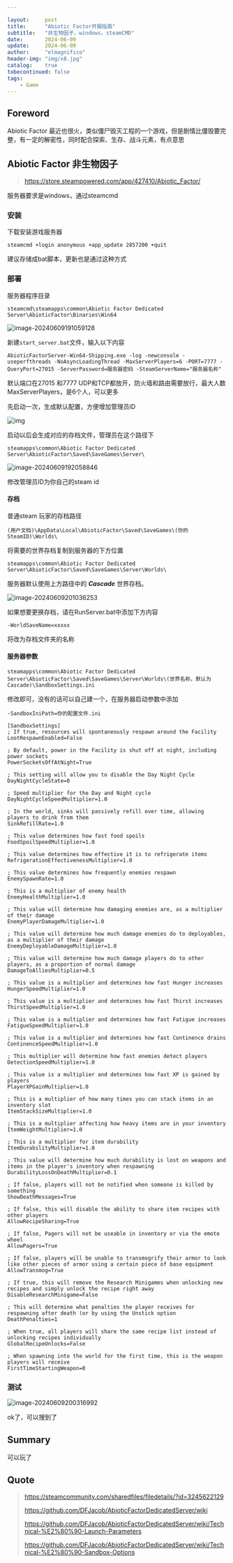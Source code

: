 ```yaml
---

layout:     post
title:      "Abiotic Factor开服指南"
subtitle:   "非生物因子，windows，steamCMD"
date:       2024-06-09
update:     2024-06-09
author:     "elmagnifico"
header-img: "img/x8.jpg"
catalog:    true
tobecontinued: false
tags:
    - Game
---
```


## Foreword

Abiotic Factor 最近也很火，类似僵尸毁灭工程的一个游戏，但是剧情比僵毁要完整，有一定的解密性，同时配合探索、生存、战斗元素，有点意思



## Abiotic Factor 非生物因子

> https://store.steampowered.com/app/427410/Abiotic_Factor/

服务器要求是windows，通过steamcmd



### 安装

下载安装游戏服务器

```
steamcmd +login anonymous +app_update 2857200 +quit  
```

建议存储成bat脚本，更新也是通过这种方式



###  部署

服务器程序目录

```
steamcmd\steamapps\common\Abiotic Factor Dedicated Server\AbioticFactor\Binaries\Win64
```



![image-20240609191059128](https://img.elmagnifico.tech/static/upload/elmagnifico/202406091911218.png)



新建`start_server.bat`文件，输入以下内容

```
AbioticFactorServer-Win64-Shipping.exe -log -newconsole -useperfthreads -NoAsyncLoadingThread -MaxServerPlayers=6 -PORT=7777 -QueryPort=27015 -ServerPassword=服务器密码 -SteamServerName="服务器名称"

```

默认端口在27015 和7777 UDP和TCP都放开，防火墙和路由需要放行，最大人数MaxServerPlayers，是6个人，可以更多



先启动一次，生成默认配置，方便增加管理员ID

![img](https://img.elmagnifico.tech/static/upload/elmagnifico/202406091919731.png)

启动以后会生成对应的存档文件，管理员在这个路径下

```
steamapps\common\Abiotic Factor Dedicated Server\AbioticFactor\Saved\SaveGames\Server\
```

![image-20240609192058846](https://img.elmagnifico.tech/static/upload/elmagnifico/202406091920877.png)

修改管理员ID为你自己的steam id



#### 存档

普通steam 玩家的存档路径

```
(用户文档)\AppData\Local\AbioticFactor\Saved\SaveGames\(你的SteamID)\Worlds\
```

将需要的世界存档复制到服务器的下方位置

```
steamapps\common\Abiotic Factor Dedicated Server\AbioticFactor\Saved\SaveGames\Server\Worlds\
```

服务器默认使用上方路径中的 ***Cascade*** 世界存档。

![image-20240609201036253](https://img.elmagnifico.tech/static/upload/elmagnifico/202406092010285.png)

如果想要更换存档，请在RunServer.bat中添加下方内容

```
-WorldSaveName=xxxxx
```

将改为存档文件夹的名称



#### 服务器参数

```
steamapps\common\Abiotic Factor Dedicated Server\AbioticFactor\Saved\SaveGames\Server\Worlds\(世界名称，默认为Cascade)\SandboxSettings.ini
```

修改即可，没有的话可以自己建一个，在服务器启动参数中添加

```
-SandboxIniPath=你的配置文件.ini
```



```
[SandboxSettings]
; If true, resources will spontaneously respawn around the Facility
LootRespawnEnabled=False

; By default, power in the Facility is shut off at night, including power sockets
PowerSocketsOffAtNight=True

; This setting will allow you to disable the Day Night Cycle
DayNightCycleState=0

; Speed multiplier for the Day and Night cycle
DayNightCycleSpeedMultiplier=1.0

; In the world, sinks will passively refill over time, allowing players to drink from them
SinkRefillRate=1.0

; This value determines how fast food spoils
FoodSpoilSpeedMultiplier=1.0

; This value determines how effective it is to refrigerate items
RefrigerationEffectivenessMultiplier=1.0

; This value determines how frequently enemies respawn
EnemySpawnRate=1.0

; This is a multiplier of enemy health
EnemyHealthMultiplier=1.0

; This value will determine how damaging enemies are, as a multiplier of their damage
EnemyPlayerDamageMultiplier=1.0

; This value will determine how much damage enemies do to deployables, as a multiplier of their damage
EnemyDeployableDamageMultiplier=1.0

; This value will determine how much damage players do to other players, as a proportion of normal damage
DamageToAlliesMultiplier=0.5

; This value is a multiplier and determines how fast Hunger increases
HungerSpeedMultiplier=1.0

; This value is a multiplier and determines how fast Thirst increases
ThirstSpeedMultiplier=1.0

; This value is a multiplier and determines how fast Fatigue increases
FatigueSpeedMultiplier=1.0

; This value is a multiplier and determines how fast Continence drains
ContinenceSpeedMultiplier=1.0

; This multiplier will determine how fast enemies detect players
DetectionSpeedMultiplier=1.0

; This value is a multiplier and determines how fast XP is gained by players
PlayerXPGainMultiplier=1.0

; This is a multiplier of how many times you can stack items in an inventory slot
ItemStackSizeMultiplier=1.0

; This is a multiplier affecting how heavy items are in your inventory
ItemWeightMultiplier=1.0

; This is a multiplier for item durability
ItemDurabilityMultiplier=1.0

; This value will determine how much durability is lost on weapons and items in the player's inventory when respawning
DurabilityLossOnDeathMultiplier=0.1

; If false, players will not be notified when someone is killed by something
ShowDeathMessages=True

; If false, this will disable the ability to share item recipes with other players
AllowRecipeSharing=True

; If false, Pagers will not be useable in inventory or via the emote wheel
AllowPagers=True

; If false, players will be unable to transmogrify their armor to look like other pieces of armor using a certain piece of base equipment
AllowTransmog=True

; If true, this will remove the Research Minigames when unlocking new recipes and simply unlock the recipe right away
DisableResearchMinigame=False

; This will determine what penalties the player receives for respawning after death (or by using the Unstick option
DeathPenalties=1

; When true, all players will share the same recipe list instead of unlocking recipes individually
GlobalRecipeUnlocks=False

; When spawning into the world for the first time, this is the weapon players will receive
FirstTimeStartingWeapon=0
```



### 测试

![image-20240609200316992](https://img.elmagnifico.tech/static/upload/elmagnifico/202406092003052.png)

ok了，可以搜到了



## Summary

可以玩了



## Quote

> https://steamcommunity.com/sharedfiles/filedetails/?id=3245622129
>
> https://github.com/DFJacob/AbioticFactorDedicatedServer/wiki
>
> https://github.com/DFJacob/AbioticFactorDedicatedServer/wiki/Technical-%E2%80%90-Launch-Parameters
>
> https://github.com/DFJacob/AbioticFactorDedicatedServer/wiki/Technical-%E2%80%90-Sandbox-Options

